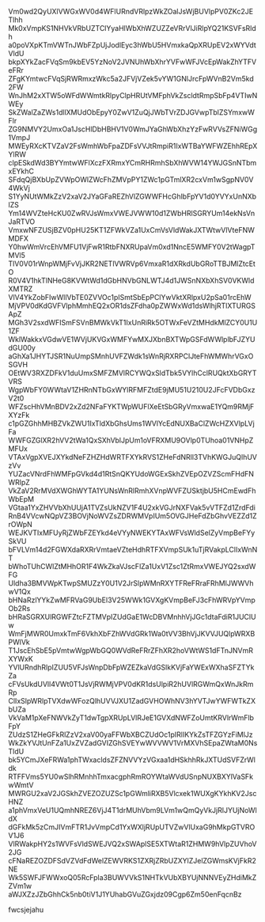 Vm0wd2QyUXlVWGxWV0d4WFlURndVRlpzWkZOalJsWjBUVlpPV0ZKc2JETlhh
Mk0xVmpKS1NHVkVRbUZTClYyaHlWbXhWZUZZeVRrVlJiRlpYQ21KSVFsRldh
a0poVXpKTmVWTnJWbFZpUjJodlEyc3hWbU5HVmxkaQpXRUpEV2xWYVdtVldU
bkpXYkZacFVqSm9kbEV5YzNoV2JVNUhWbXhrYVFwWFJVcEpWakZhYTFVeFRr
ZFgKYmtwcFVqSjRWRmxzWkc5a2JFVjVZek5vYW1GNlJrcFpWVnB2Vm5kd2FW
WnJhM2xXTW5oWFdWWmtkRlpyClpHRUtVMFphVkZscldtRmpSbFp4VTIwNWEy
SkZWalZaZWs1dllXMUdObEpyY0ZwV1ZuQjJWbTVrZDJGVwpTblZSYmxwWFlr
ZG9NMVY2UmxOa1JscHlDbHBHV1V0WmJYaGhWbXhzYzFwRVVsZFNiWGg1VmpJ
MWEyRXcKTVZaV2FsWmhWbFpaZDFsVVJtRmpiR1IxWTBaYWFWZEhhREpXYlRW
clpESkdWd3BYYmtwWFlXczFXRmxYCmRHRmhSbXhWVW14YWJGSnNTbmxEYkhC
SFdqQjBXbUpZVWpOWlZWcFhZMVpPY1ZWc1pGTmlXR2cxVm1wSgpNV0V4WkVj
S1YyNUtWMkZzV2xaV2JYaGFaREZhVlZGWWFHcGhlbFpYV1d0YVYxUnNXblZS
Ym14WVZteHcKU0ZwRVJsWmxVWEJVWW10d1ZWbHRlSGRYUm14ekNsVnJaRTVO
VmxwNFZUSjBZV0pHU25KT1ZFWkVZa1UxCmVsVldWakJXTWtwVlVteFNWMDFX
Y0hwWmVrcEhVMFU1VjFwR1RtbFNXRUpaVm0xd1NncE5WMFY0V2tWagpTMVl5
TlV0V01rWnpWMjFvVjJKR2NETlVWRVp6VmxaR1dXRkdUbGRoTTBJMlZtcEtO
R0V4V1hkTlNHeG8KVWtWd1dGbHNVbGNLWTJ4d1JWSnNXbXhSV0VKWldXMTRZ
VlV4YkZobFIwWllVbTE0ZVVOc1pISmtSbEpPClYwVktXRlpxU2pSa01rcEhW
MjVPV0dKdGVFVlphMmhEQ2xOR1dsZFdha0pZWWxWd1dsWlhjRTlXTURGSApZ
MGh3V2sxdWFISmFSVnBMWkVkT1IxUnRiRk5OTWxFeVZtMHdkMlZCY0U1U1ZF
WklWakkxVGdwVE1WVjUKVGxWMFYwMXJXbnBXTWpGSFdWWlplbFJZYUdGU00y
aGhXa1JHYTJSR1NuUmpSMnhUVFZWdk1sWnRjRXRPClJteFhWMWhrVGxOSGVH
OEtWV3RXZDFkV1duUmxSMFZMVlRCYWQxSldTbk5VYlhCclRUQktXbGRYTVRS
WgpWbFY0WWtaV1ZHRnNTbGxWYlRFMFZtdE9jMU51U210U2JFcFVDbGxzV2t0
WFZscHhVMnBDV2xZd2NFaFYKTWpWUFlXeEtSbGRyVmxwaE1YQm9RMjFXYzFk
c1pGZGhhMHBZVkZWU1IxTldXbGhsUms1WVlYcEdNUXBaClZWcHZXVlpLVjFa
WWFGZGlXR2hVV2tWa1QxSXhVblJpUm1oVFRXMU9OVlp0TUhoa01VNHpZMFUx
VTAxVgpXVEJXYkdNeFZHZHdWRTFXYkRVS1ZHeFdNRll3TVhKWGJuQlhUVzVv
YUZacVNrdFhWMFpGVkd4d1RtSnQKYUdoWGExSkhZVEpOZVZScmFHdFNWRlpZ
VkZaV2RrMVdXWGhWYTA1YUNsWnRlRmhXVnpWVFZUSktjbU5HCmEwdFhWbEpM
VGtaa1YxZHVVbXhUUjA1TVZsUkNZV1F4U2xkVGJrNXFVak5vVTFZd1ZrdFdi
RnB4VVcwNQpVZ3BOVjNoWVZsZDRWMVpIUm5OVGJHeFdZbGhvVEZZd1ZrOWpN
WEJKVTIxMFUyRjZWbFZEYkd4eVYyNWEKYTAxWFVsWldSelZyVmpBeFYySkVU
bFVLVm14d2FGWXdaRXRrVmtaeVZteHdhRTFXVmpSUk1uTjRVakpLClIxWnNT
bWhoTUhCWlZtMHhOR1F4WkZkaVJscFlZa1UxV1Zsc1ZtRmxVWEJYQ2sxdWFG
Uldha3BMVWpKTwpSMUZzY0U1V2JrSlpWMnRXYTFReFRraFRhMlJWWVhwV1Qx
bHNaRzlYYkZwMFRVaG9UbEl3V25WWk1GVXgKVmpBeFJ3cFhWRVpYVmpOb2Rs
bHRaSGRXUlRGWFZtcFZTMVpIZUdGaE1WcDBVMnhhVjJGc1dtaFdiR1JUClUw
WmFjMWR0UmxkTmF6VkhXbFZhWVdGRk1Wa0tVV3BhVjJKVVJUQlpWRXBPWlVk
T1JscEhSbE5pVmtwWgpWbGQ0WVdReFRrZFhXR2hoVWtWS1dFTnJNVmRXYWxK
YVlURndhRlpIZUU5VFJsWnpDbFpWZEZkaVdGSlkKVjFaYWExWXhaSFZTYkZa
cFVsUkdUVll4VWt0T1JsVjRWMjVPV0dKR1dsUlpiR2hUVlRGWmQxWnJkRmRp
ClIxSlpWRlpTVXdwWFozQlhUVVJXU1ZadGVHOWhNV3hYVTJwYWFWTkZXbUZa
VkVaM1pXeFNWVkZyT1dwTgpXRUpLVlRJeE1GVXdNWFZoUmtKRVlrWmFlbFpY
ZUdzS1ZHeGFkRlZzV2xaV00yaFFWbXBCZUdOc1pIRlIKYkZsTFZGYzFiMlJz
WkZkYVJtUnFZa1UxZVZadGVIZGhSVEYwWVVWV1VrMXVhSEpaZWtaM0NsTldU
bk5YCmJXeFRWa1phTWxacldsZFZNVVYzVGxaa1dHSkhhRkJXTUdSVFZrWldk
RTFFVms5YU0wSlhRMnhhTmxacgphRmROYWtaWVdUSnpNUXBXYlVaSFkwWmtV
MWRGU2xaV2JGSkhZVEZOZUZSc1pGWmliRXB5Vlcxek1WUXgKYkhKV2JscHNZ
a1phVmxVeU1UQmhNREZ6VjJ4T1drMUhVbm9LVm1wQmQyVkJjRlJYUjNoWldX
dGFkMk5zCmJIVmFTR1JvVmpCd1YxWXljRUpUTVZwVlUxaG9hMkpGTVROV1J6
VlRWakpHY2s1WVFsVldSWEJVQ2xSWAplSE5XTWtaR1ZHMW9hVlpZUVhoV2JG
cFNaREZOZDFSdVZVdFdWelZEWVRKS1ZXRjZRbUZXYlZJelZGWmsKVjFkR2NE
Wk5SWFJFWWxoQ05RcFpla3BUWVVkS1NHTkVUbXBYUjNNNVEyZHdiMkZZVm1w
aWJXZzJZbGhhCk5nb0tiV1J1YUhabGVuZGxjdz09Cgp6Zm50enFqcnBz

fwcsjejahu